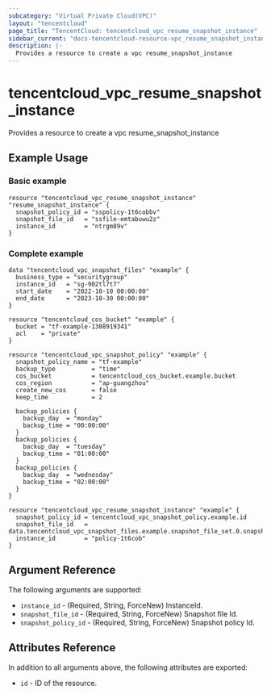 ```yaml
---
subcategory: "Virtual Private Cloud(VPC)"
layout: "tencentcloud"
page_title: "TencentCloud: tencentcloud_vpc_resume_snapshot_instance"
sidebar_current: "docs-tencentcloud-resource-vpc_resume_snapshot_instance"
description: |-
  Provides a resource to create a vpc resume_snapshot_instance
---
```


# tencentcloud_vpc_resume_snapshot_instance

Provides a resource to create a vpc resume_snapshot_instance

## Example Usage

### Basic example

```hcl
resource "tencentcloud_vpc_resume_snapshot_instance" "resume_snapshot_instance" {
  snapshot_policy_id = "sspolicy-1t6cobbv"
  snapshot_file_id   = "ssfile-emtabuwu2z"
  instance_id        = "ntrgm89v"
}
```

### Complete example

```hcl
data "tencentcloud_vpc_snapshot_files" "example" {
  business_type = "securitygroup"
  instance_id   = "sg-902tl7t7"
  start_date    = "2022-10-10 00:00:00"
  end_date      = "2023-10-30 00:00:00"
}

resource "tencentcloud_cos_bucket" "example" {
  bucket = "tf-example-1308919341"
  acl    = "private"
}

resource "tencentcloud_vpc_snapshot_policy" "example" {
  snapshot_policy_name = "tf-example"
  backup_type          = "time"
  cos_bucket           = tencentcloud_cos_bucket.example.bucket
  cos_region           = "ap-guangzhou"
  create_new_cos       = false
  keep_time            = 2

  backup_policies {
    backup_day  = "monday"
    backup_time = "00:00:00"
  }
  backup_policies {
    backup_day  = "tuesday"
    backup_time = "01:00:00"
  }
  backup_policies {
    backup_day  = "wednesday"
    backup_time = "02:00:00"
  }
}

resource "tencentcloud_vpc_resume_snapshot_instance" "example" {
  snapshot_policy_id = tencentcloud_vpc_snapshot_policy.example.id
  snapshot_file_id   = data.tencentcloud_vpc_snapshot_files.example.snapshot_file_set.0.snapshot_file_id
  instance_id        = "policy-1t6cob"
}
```

## Argument Reference

The following arguments are supported:

* `instance_id` - (Required, String, ForceNew) InstanceId.
* `snapshot_file_id` - (Required, String, ForceNew) Snapshot file Id.
* `snapshot_policy_id` - (Required, String, ForceNew) Snapshot policy Id.

## Attributes Reference

In addition to all arguments above, the following attributes are exported:

* `id` - ID of the resource.





